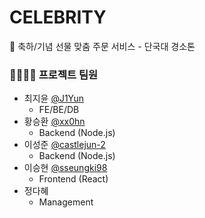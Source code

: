 # CELEBRITY
🎁 축하/기념 선물 맞춤 주문 서비스 - 단국대 경소톤

### 👨‍👩‍👧‍👦 프로젝트 팀원
- 최지윤 [@J1Yun](https://github.com/J1Yun)
  - FE/BE/DB
- 황승환 [@xx0hn](https://github.com/xx0hn)
  - Backend (Node.js)
- 이성준 [@castlejun-2](https://github.com/castlejun-2)
  - Backend (Node.js)
- 이승현 [@sseungki98](https://github.com/sseungki98)
  - Frontend (React)
- 정다혜
  - Management

